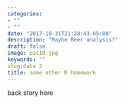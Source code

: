 ```yaml
---
categories:
- ""
- ""
date: "2017-10-31T21:28:43-05:00"
description: "Maybe Beer analysis?"
draft: false
image: pic10.jpg
keywords: ""
slug:data 2
title: some other R homework
---
```


back story here